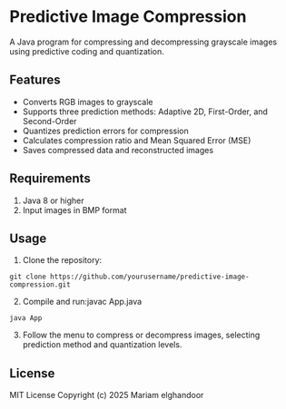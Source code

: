 # Predictive Image Compression
A Java program for compressing and decompressing grayscale images using predictive coding and quantization.
## Features

* Converts RGB images to grayscale
* Supports three prediction methods: Adaptive 2D, First-Order, and Second-Order
* Quantizes prediction errors for compression
* Calculates compression ratio and Mean Squared Error (MSE)
* Saves compressed data and reconstructed images

## Requirements

1. Java 8 or higher
2. Input images in BMP format

## Usage

1. Clone the repository:
   
```
git clone https://github.com/yourusername/predictive-image-compression.git
```

2. Compile and run:javac App.java

```
java App
```

3. Follow the menu to compress or decompress images, selecting prediction method and quantization levels.

## License
MIT License
Copyright (c) 2025 Mariam elghandoor

